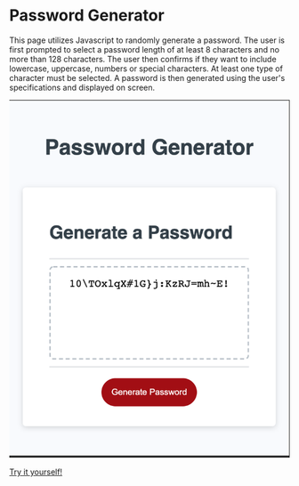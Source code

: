 # Password Generator

This page utilizes Javascript to randomly generate a password. The user is first prompted to select a password length of at least 8 characters and no more than 128 characters. The user then confirms if they want to include lowercase, uppercase, numbers or special characters. At least one type of character must be selected. A password is then generated using the user's specifications and displayed on screen.

![Screenshot of Password Generator](./assets/images/screen-shot.png)

[Try it yourself!](http://jochsf.github.io/password-generator/)